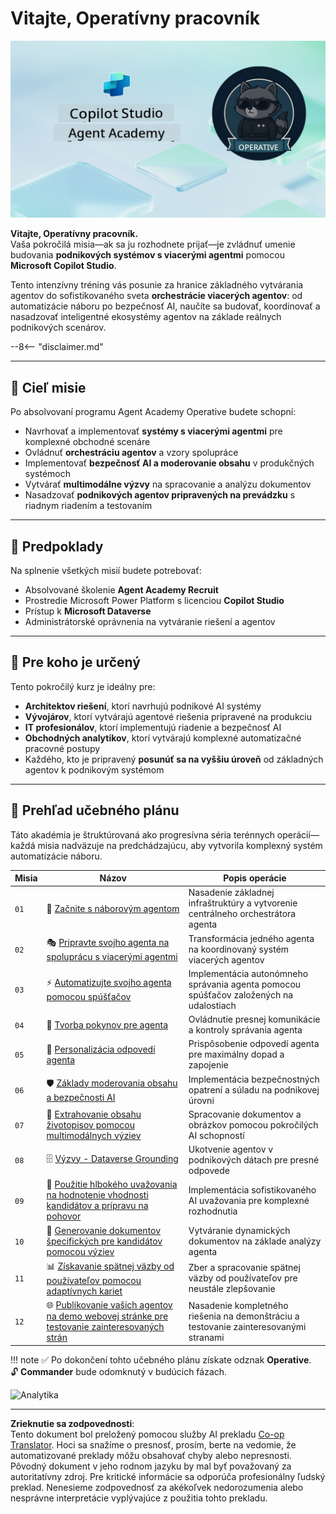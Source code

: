 <!--
CO_OP_TRANSLATOR_METADATA:
{
  "original_hash": "24fcbe9a57d3439e05f8866e550c0a84",
  "translation_date": "2025-10-20T17:53:17+00:00",
  "source_file": "docs/operative-preview/README.md",
  "language_code": "sk"
}
-->
# Vitajte, Operatívny pracovník

![Copilot Studio Agent Academy Operative](../../../../translated_images/mcs-agent-academy-operative-banner.a936fde2d84d1b89cfdbb18f2ef98a24b970727bad45fd3ba072ada68200e6fc.sk.png)

**Vitajte, Operatívny pracovník.**  
Vaša pokročilá misia—ak sa ju rozhodnete prijať—je zvládnuť umenie budovania **podnikových systémov s viacerými agentmi** pomocou **Microsoft Copilot Studio**.

Tento intenzívny tréning vás posunie za hranice základného vytvárania agentov do sofistikovaného sveta **orchestrácie viacerých agentov**: od automatizácie náboru po bezpečnosť AI, naučíte sa budovať, koordinovať a nasadzovať inteligentné ekosystémy agentov na základe reálnych podnikových scenárov.

--8<-- "disclaimer.md"

---

## 🎯 Cieľ misie

Po absolvovaní programu Agent Academy Operative budete schopní:

- Navrhovať a implementovať **systémy s viacerými agentmi** pre komplexné obchodné scenáre
- Ovládnuť **orchestráciu agentov** a vzory spolupráce
- Implementovať **bezpečnosť AI a moderovanie obsahu** v produkčných systémoch
- Vytvárať **multimodálne výzvy** na spracovanie a analýzu dokumentov
- Nasadzovať **podnikových agentov pripravených na prevádzku** s riadnym riadením a testovaním

---

## 🧪 Predpoklady

Na splnenie všetkých misií budete potrebovať:

- Absolvované školenie **Agent Academy Recruit**
- Prostredie Microsoft Power Platform s licenciou **Copilot Studio**
- Prístup k **Microsoft Dataverse**
- Administrátorské oprávnenia na vytváranie riešení a agentov

---

## 🧬 Pre koho je určený

Tento pokročilý kurz je ideálny pre:

- **Architektov riešení**, ktorí navrhujú podnikové AI systémy
- **Vývojárov**, ktorí vytvárajú agentové riešenia pripravené na produkciu
- **IT profesionálov**, ktorí implementujú riadenie a bezpečnosť AI
- **Obchodných analytikov**, ktorí vytvárajú komplexné automatizačné pracovné postupy
- Každého, kto je pripravený **posunúť sa na vyššiu úroveň** od základných agentov k podnikovým systémom

---

## 🧭 Prehľad učebného plánu

Táto akadémia je štruktúrovaná ako progresívna séria terénnych operácií—každá misia nadväzuje na predchádzajúcu, aby vytvorila komplexný systém automatizácie náboru.

| Misia | Názov | Popis operácie |
|-------|-------|---------------|
| `01` | 🚨 [Začnite s náborovým agentom](./01-get-started/README.md) | Nasadenie základnej infraštruktúry a vytvorenie centrálneho orchestrátora agenta |
| `02` | 🎭 [Pripravte svojho agenta na spoluprácu s viacerými agentmi](./02-multi-agent/README.md) | Transformácia jedného agenta na koordinovaný systém viacerých agentov |
| `03` | ⚡ [Automatizujte svojho agenta pomocou spúšťačov](./03-automate-triggers/README.md) | Implementácia autonómneho správania agenta pomocou spúšťačov založených na udalostiach |
| `04` | 📝 [Tvorba pokynov pre agenta](./04-agent-instructions/README.md) | Ovládnutie presnej komunikácie a kontroly správania agenta |
| `05` | 💬 [Personalizácia odpovedí agenta](./05-agent-responses/README.md) | Prispôsobenie odpovedí agenta pre maximálny dopad a zapojenie |
| `06` | 🛡️ [Základy moderovania obsahu a bezpečnosti AI](./06-ai-safety/README.md) | Implementácia bezpečnostných opatrení a súladu na podnikovej úrovni |
| `07` | 🎨 [Extrahovanie obsahu životopisov pomocou multimodálnych výziev](./07-multimodal-prompts/README.md) | Spracovanie dokumentov a obrázkov pomocou pokročilých AI schopností |
| `08` | 🗄️ [Výzvy - Dataverse Grounding](./08-dataverse-grounding/README.md) | Ukotvenie agentov v podnikových dátach pre presné odpovede |
| `09` | 🧠 [Použitie hlbokého uvažovania na hodnotenie vhodnosti kandidátov a prípravu na pohovor](./09-deep-reasoning/README.md) | Implementácia sofistikovaného AI uvažovania pre komplexné rozhodnutia |
| `10` | 📄 [Generovanie dokumentov špecifických pre kandidátov pomocou výziev](./10-generate-documents/README.md) | Vytváranie dynamických dokumentov na základe analýzy agenta |
| `11` | 📊 [Získavanie spätnej väzby od používateľov pomocou adaptívnych kariet](./11-obtain-user-feedback/README.md) | Zber a spracovanie spätnej väzby od používateľov pre neustále zlepšovanie |
| `12` | 🌐 [Publikovanie vašich agentov na demo webovej stránke pre testovanie zainteresovaných strán](./12-demo-website/README.md) | Nasadenie kompletného riešenia na demonštráciu a testovanie zainteresovanými stranami |

!!! note
    ✅ Po dokončení tohto učebného plánu získate odznak **Operative**.  
    🔓 **Commander** bude odomknutý v budúcich fázach.

<!-- markdownlint-disable-next-line MD033 -->
<img src="https://m365-visitor-stats.azurewebsites.net/agent-academy/operative" alt="Analytika" />

---

**Zrieknutie sa zodpovednosti**:  
Tento dokument bol preložený pomocou služby AI prekladu [Co-op Translator](https://github.com/Azure/co-op-translator). Hoci sa snažíme o presnosť, prosím, berte na vedomie, že automatizované preklady môžu obsahovať chyby alebo nepresnosti. Pôvodný dokument v jeho rodnom jazyku by mal byť považovaný za autoritatívny zdroj. Pre kritické informácie sa odporúča profesionálny ľudský preklad. Nenesieme zodpovednosť za akékoľvek nedorozumenia alebo nesprávne interpretácie vyplývajúce z použitia tohto prekladu.